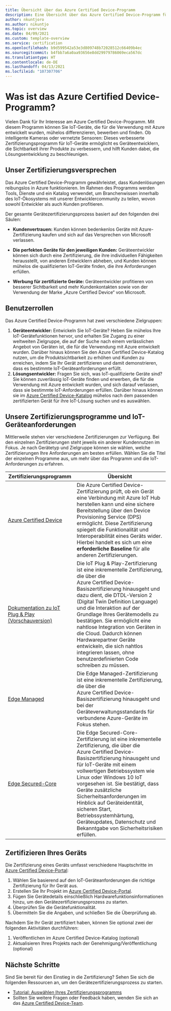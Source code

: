 ```yaml
---
title: Übersicht über das Azure Certified Device-Programm
description: Eine Übersicht über das Azure Certified Device-Programm für unsere Partner und Kunden Verwenden Sie diese Ressourcen, um den Gerätezertifizierungsprozess zu starten. Hier erfahren Sie, wie Sie Ihr Gerät zertifizieren, und erhalten u. a. Informationen zu den IoT-Geräteanforderungen und zur Veröffentlichung Ihres Geräts.
author: nkuntjoro
ms.author: nikuntjo
ms.topic: overview
ms.date: 04/09/2021
ms.custom: template-overview
ms.service: certification
ms.openlocfilehash: b9d599542a53e3d809748b72028512c66409b4ec
ms.sourcegitcommit: b4fbb7a6a0aa93656e8dd29979786069eca567dc
ms.translationtype: HT
ms.contentlocale: de-DE
ms.lasthandoff: 04/13/2021
ms.locfileid: "107307706"
---
```

# <a name="what-is-the-azure-certified-device-program"></a>Was ist das Azure Certified Device-Programm?

Vielen Dank für Ihr Interesse am Azure Certified Device-Programm. Mit diesem Programm können Sie IoT-Geräte, die für die Verwendung mit Azure entwickelt wurden, mühelos differenzieren, bewerben und finden. Ob intelligente Kameras oder vernetzte Sensoren: Dieses verbesserte Zertifizierungsprogramm für IoT-Geräte ermöglicht es Geräteentwicklern, die Sichtbarkeit ihrer Produkte zu verbessern, und hilft Kunden dabei, die Lösungsentwicklung zu beschleunigen.

## <a name="our-certification-promise"></a>Unser Zertifizierungsversprechen

Das Azure Certified Device-Programm gewährleistet, dass Kundenlösungen reibungslos in Azure funktionieren. Im Rahmen des Programms werden Tools, Dienste und ein Katalog verwendet, um Branchenwissen innerhalb des IoT-Ökosystems mit unserer Entwicklercommunity zu teilen, wovon sowohl Entwickler als auch Kunden profitieren.

Der gesamte Gerätezertifizierungsprozess basiert auf den folgenden drei Säulen:

- **Kundenvertrauen:** Kunden können bedenkenlos Geräte mit Azure-Zertifizierung kaufen und sich auf das Versprechen von Microsoft verlassen.

- **Die perfekten Geräte für den jeweiligen Kunden:** Geräteentwickler können sich durch eine Zertifizierung, die ihre individuellen Fähigkeiten herausstellt, von anderen Entwicklern abheben, und Kunden können mühelos die qualifizierten IoT-Geräte finden, die ihre Anforderungen erfüllen.

- **Werbung für zertifizierte Geräte:** Geräteentwickler profitieren von besserer Sichtbarkeit und mehr Kundenkontakten sowie von der Verwendung der Marke „Azure Certified Device“ von Microsoft.

## <a name="user-roles"></a>Benutzerrollen

Das Azure Certified Device-Programm hat zwei verschiedene Zielgruppen:

1. **Geräteentwickler:** Entwickeln Sie IoT-Geräte? Heben Sie mühelos Ihre IoT-Gerätefunktionen hervor, und erhalten Sie Zugang zu einer weltweiten Zielgruppe, die auf der Suche nach einem verlässlichen Angebot von Geräten ist, die für die Verwendung mit Azure entwickelt wurden. Darüber hinaus können Sie den Azure Certified Device-Katalog nutzen, um die Produktsichtbarkeit zu erhöhen und Kunden zu erreichen, indem Sie Ihr Gerät zertifizieren und damit demonstrieren, dass es bestimmte IoT-Geräteanforderungen erfüllt.
1.  **Lösungsentwickler:** Fragen Sie sich, was IoT-qualifizierte Geräte sind? Sie können zuverlässig IoT-Geräte finden und erwerben, die für die Verwendung mit Azure entwickelt wurden, und sich darauf verlassen, dass sie bestimmte IoT-Anforderungen erfüllen. Darüber hinaus können sie im [Azure Certified Device-Katalog](https://devicecatalog.azure.com/) mühelos nach dem passenden zertifizierten Gerät für ihre IoT-Lösung suchen und es auswählen.

## <a name="our-certification-programs-and-iot-device-requirements"></a>Unsere Zertifizierungsprogramme und IoT-Geräteanforderungen

Mittlerweile stehen vier verschiedene Zertifizierungen zur Verfügung. Bei den einzelnen Zertifizierungen steht jeweils ein anderer Kundennutzen im Fokus. Je nach Gerätetyp und Zielgruppe können sie wählen, welche Zertifizierungen Ihre Anforderungen am besten erfüllen. Wählen Sie die Titel der einzelnen Programme aus, um mehr über das Programm und die IoT-Anforderungen zu erfahren.

| Zertifizierungsprogramm         |  Übersicht                      |
------------------------------|-------------------------------------------------|
| [Azure Certified Device](program-requirements-azure-certified-device.md)          | Die Azure Certified Device-Zertifizierung prüft, ob ein Gerät eine Verbindung mit Azure IoT Hub herstellen kann und eine sichere Bereitstellung über den Device Provisioning Service (DPS) ermöglicht. Diese Zertifizierung spiegelt die Funktionalität und Interoperabilität eines Geräts wider. Hierbei handelt es sich um eine **erforderliche Baseline** für alle anderen Zertifizierungen.          |
| [Dokumentation zu IoT Plug & Play (Vorschauversion)](program-requirements-pnp.md) | Die IoT Plug & Play-Zertifizierung ist eine inkrementelle Zertifizierung, die über die Azure Certified Device-Basiszertifizierung hinausgeht und dazu dient, die DTDL-Version 2 (Digital Twin Definition Language) und die Interaktion auf der Grundlage Ihres Gerätemodells zu bestätigen. Sie ermöglicht eine nahtlose Integration von Geräten in die Cloud. Dadurch können Hardwarepartner Geräte entwickeln, die sich nahtlos integrieren lassen, ohne benutzerdefinierten Code schreiben zu müssen.  |
| [Edge Managed](program-requirements-edge-managed.md) | Die Edge Managed-Zertifizierung ist eine inkrementelle Zertifizierung, die über die Azure Certified Device-Basiszertifizierung hinausgeht und bei der Geräteverwaltungsstandards für verbundene Azure-Geräte im Fokus stehen.  |
| [Edge Secured-Core](program-requirements-edge-secured-core.md)                             | Die Edge Secured-Core-Zertifizierung ist eine inkrementelle Zertifizierung, die über die Azure Certified Device-Basiszertifizierung hinausgeht und für IoT-Geräte mit einem vollwertigen Betriebssystem wie Linux oder Windows 10 IoT vorgesehen ist. Sie bestätigt, dass Geräte zusätzliche Sicherheitsanforderungen im Hinblick auf Geräteidentität, sicheren Start, Betriebssystemhärtung, Geräteupdates, Datenschutz und Bekanntgabe von Sicherheitsrisiken erfüllen. |

## <a name="how-to-certify-your-device"></a>Zertifizieren Ihres Geräts

Die Zertifizierung eines Geräts umfasst verschiedene Hauptschritte im [Azure Certified Device-Portal](https://certify.azure.com):

1. Wählen Sie basierend auf den IoT-Geräteanforderungen die richtige Zertifizierung für Ihr Gerät aus.
1. Erstellen Sie Ihr Projekt im [Azure Certified Device-Portal](https://certify.azure.com).
1. Fügen Sie Gerätedetails einschließlich Hardwarefunktionsinformationen hinzu, um den Gerätezertifizierungsprozess zu starten.
1. Überprüfen Sie die Gerätefunktionalität.
1. Übermitteln Sie die Angaben, und schließen Sie die Überprüfung ab.

Nachdem Sie Ihr Gerät zertifiziert haben, können Sie optional zwei der folgenden Aktivitäten durchführen:

1. Veröffentlichen im Azure Certified Device-Katalog (optional)
1. Aktualisieren Ihres Projekts nach der Genehmigung/Veröffentlichung (optional)

## <a name="next-steps"></a>Nächste Schritte

Sind Sie bereit für den Einstieg in die Zertifizierung? Sehen Sie sich die folgenden Ressourcen an, um den Gerätezertifizierungsprozess zu starten.

- [Tutorial: Auswählen Ihres Zertifizierungsprogramms](tutorial-00-selecting-your-certification.md)
- Sollten Sie weitere Fragen oder Feedback haben, wenden Sie sich an das [Azure Certified Device-Team](mailto:iotcert@microsoft.com).
